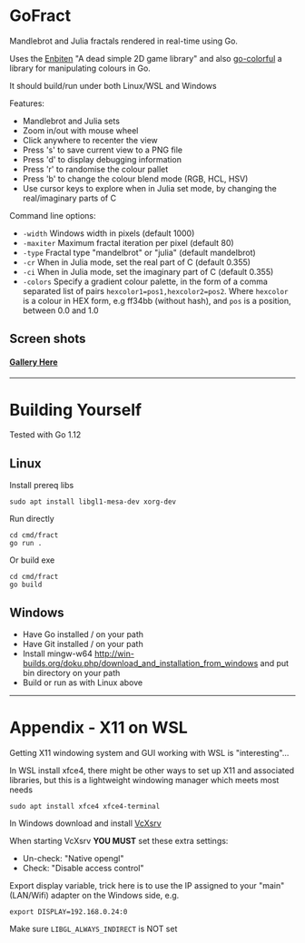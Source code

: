 # GoFract
Mandlebrot and Julia fractals rendered in real-time using Go. 

Uses the [Enbiten](https://ebiten.org/) "A dead simple 2D game library" and also [go-colorful](https://github.com/lucasb-eyer/go-colorful) a library for manipulating colours in Go.

It should build/run under both Linux/WSL and Windows

Features:
- Mandlebrot and Julia sets
- Zoom in/out with mouse wheel
- Click anywhere to recenter the view
- Press 's' to save current view to a PNG file
- Press 'd' to display debugging information
- Press 'r' to randomise the colour pallet
- Press 'b' to change the colour blend mode (RGB, HCL, HSV)
- Use cursor keys to explore when in Julia set mode, by changing the real/imaginary parts of C

Command line options:
- `-width` Windows width in pixels (default 1000)
- `-maxiter` Maximum fractal iteration per pixel (default 80)
- `-type` Fractal type "mandelbrot" or "julia" (default mandelbrot)
- `-cr` When in Julia mode, set the real part of C (default 0.355)
- `-ci` When in Julia mode, set the imaginary part of C (default 0.355)
- `-colors` Specify a gradient colour palette, in the form of a comma separated list of pairs `hexcolor1=pos1,hexcolor2=pos2`. Where `hexcolor` is a colour in HEX form, e.g ff34bb (without hash), and `pos` is a position, between 0.0 and 1.0

## Screen shots
#### [Gallery Here](https://code.benco.io/gofract/img/)

---

# Building Yourself
Tested with Go 1.12

## Linux 

Install prereq libs
```
sudo apt install libgl1-mesa-dev xorg-dev
```

Run directly
```
cd cmd/fract
go run .
```

Or build exe
```
cd cmd/fract
go build
```

## Windows
- Have Go installed / on your path
- Have Git installed / on your path
- Install mingw-w64 http://win-builds.org/doku.php/download_and_installation_from_windows and put bin directory on your path
- Build or run as with Linux above

---

# Appendix - X11 on WSL

Getting X11 windowing system and GUI working with WSL is "interesting"...

In WSL install xfce4, there might be other ways to set up X11 and associated libraries, but this is a lightweight windowing manager which meets most needs
```
sudo apt install xfce4 xfce4-terminal
```

In Windows download and install [VcXsrv](https://sourceforge.net/projects/vcxsrv/)

When starting VcXsrv **YOU MUST** set these extra settings:
- Un-check: "Native opengl"
- Check: "Disable access control"


Export display variable, trick here is to use the IP assigned to your "main" (LAN/Wifi) adapter on the Windows side, e.g.
```
export DISPLAY=192.168.0.24:0
```

Make sure `LIBGL_ALWAYS_INDIRECT` is NOT set
